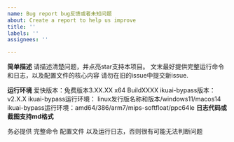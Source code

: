 ```yaml
---
name: Bug report bug反馈或者未知问题
about: Create a report to help us improve
title: ''
labels: ''
assignees: ''

---
```


**简单描述**
请描述清楚问题，并点亮star支持本项目。
文末最好提供完整运行命令和日志，以及配置文件的核心内容
请勿在旧的issue中提交新issue.

**运行环境**
爱快版本：免费版本3.XX.XX x64 BuildXXXX
ikuai-bypass版本：v2.X.X
ikuai-bypass运行环境： linux发行版名称和版本/windows11/macos14
ikuai-bypass运行环境：amd64/386/arm7/mips-softfloat/ppc64le
**日志代码或截图支持md格式**

务必提供 完整命令 配置文件 以及运行日志，否则很有可能无法判断问题



> 
